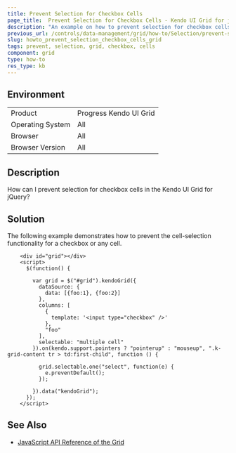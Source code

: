 ```yaml
---
title: Prevent Selection for Checkbox Cells
page_title:  Prevent Selection for Checkbox Cells - Kendo UI Grid for jQuery
description: "An example on how to prevent selection for checkbox cells in the Kendo UI Grid for jQuery. "
previous_url: /controls/data-management/grid/how-to/Selection/prevent-selection-for-checkbox-cell
slug: howto_prevent_selection_checkbox_cells_grid
tags: prevent, selection, grid, checkbox, cells
component: grid
type: how-to
res_type: kb
---
```


## Environment

<table>
 <tr>
  <td>Product</td>
  <td>Progress Kendo UI Grid</td>
 </tr>
 <tr>
  <td>Operating System</td>
  <td>All</td>
 </tr>
 <tr>
  <td>Browser</td>
  <td>All</td>
 </tr>
 <tr>
  <td>Browser Version</td>
  <td>All</td>
 </tr>
</table>

## Description

How can I prevent selection for checkbox cells in the Kendo UI Grid for jQuery?

## Solution

The following example demonstrates how to prevent the cell-selection functionality for a checkbox or any cell.

```dojo
    <div id="grid"></div>
    <script>
      $(function() {

        var grid = $("#grid").kendoGrid({
          dataSource: {
            data: [{foo:1}, {foo:2}]
          },
          columns: [
            {
              template: '<input type="checkbox" />'
            },
            "foo"
          ],
          selectable: "multiple cell"
        }).on(kendo.support.pointers ? "pointerup" : "mouseup", ".k-grid-content tr > td:first-child", function () {

          grid.selectable.one("select", function(e) {
            e.preventDefault();
          });

        }).data("kendoGrid");
      });
    </script>
```

## See Also

* [JavaScript API Reference of the Grid](/api/javascript/ui/grid)
